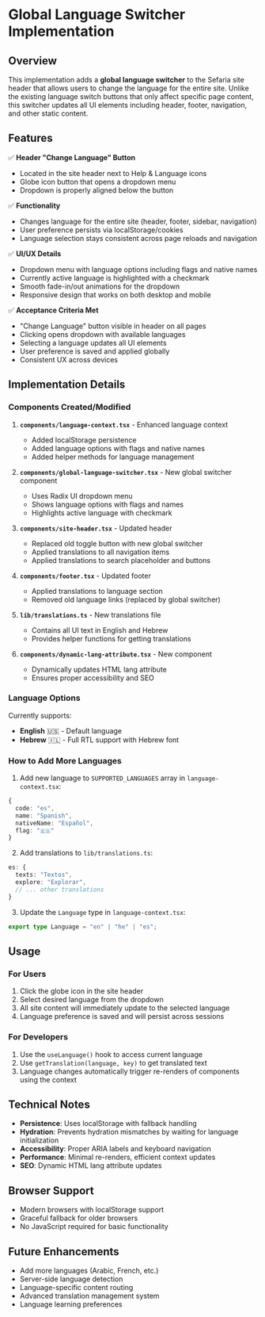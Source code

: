 # Global Language Switcher Implementation

## Overview

This implementation adds a **global language switcher** to the Sefaria site header that allows users to change the language for the entire site. Unlike the existing language switch buttons that only affect specific page content, this switcher updates all UI elements including header, footer, navigation, and other static content.

## Features

✅ **Header "Change Language" Button**
- Located in the site header next to Help & Language icons
- Globe icon button that opens a dropdown menu
- Dropdown is properly aligned below the button

✅ **Functionality**
- Changes language for the entire site (header, footer, sidebar, navigation)
- User preference persists via localStorage/cookies
- Language selection stays consistent across page reloads and navigation

✅ **UI/UX Details**
- Dropdown menu with language options including flags and native names
- Currently active language is highlighted with a checkmark
- Smooth fade-in/out animations for the dropdown
- Responsive design that works on both desktop and mobile

✅ **Acceptance Criteria Met**
- "Change Language" button visible in header on all pages
- Clicking opens dropdown with available languages
- Selecting a language updates all UI elements
- User preference is saved and applied globally
- Consistent UX across devices

## Implementation Details

### Components Created/Modified

1. **`components/language-context.tsx`** - Enhanced language context
   - Added localStorage persistence
   - Added language options with flags and native names
   - Added helper methods for language management

2. **`components/global-language-switcher.tsx`** - New global switcher component
   - Uses Radix UI dropdown menu
   - Shows language options with flags and names
   - Highlights active language with checkmark

3. **`components/site-header.tsx`** - Updated header
   - Replaced old toggle button with new global switcher
   - Applied translations to all navigation items
   - Applied translations to search placeholder and buttons

4. **`components/footer.tsx`** - Updated footer
   - Applied translations to language section
   - Removed old language links (replaced by global switcher)

5. **`lib/translations.ts`** - New translations file
   - Contains all UI text in English and Hebrew
   - Provides helper functions for getting translations

6. **`components/dynamic-lang-attribute.tsx`** - New component
   - Dynamically updates HTML lang attribute
   - Ensures proper accessibility and SEO

### Language Options

Currently supports:
- **English** 🇺🇸 - Default language
- **Hebrew** 🇮🇱 - Full RTL support with Hebrew font

### How to Add More Languages

1. Add new language to `SUPPORTED_LANGUAGES` array in `language-context.tsx`:
```typescript
{
  code: "es",
  name: "Spanish",
  nativeName: "Español",
  flag: "🇪🇸"
}
```

2. Add translations to `lib/translations.ts`:
```typescript
es: {
  texts: "Textos",
  explore: "Explorar",
  // ... other translations
}
```

3. Update the `Language` type in `language-context.tsx`:
```typescript
export type Language = "en" | "he" | "es";
```

## Usage

### For Users
1. Click the globe icon in the site header
2. Select desired language from the dropdown
3. All site content will immediately update to the selected language
4. Language preference is saved and will persist across sessions

### For Developers
1. Use the `useLanguage()` hook to access current language
2. Use `getTranslation(language, key)` to get translated text
3. Language changes automatically trigger re-renders of components using the context

## Technical Notes

- **Persistence**: Uses localStorage with fallback handling
- **Hydration**: Prevents hydration mismatches by waiting for language initialization
- **Accessibility**: Proper ARIA labels and keyboard navigation
- **Performance**: Minimal re-renders, efficient context updates
- **SEO**: Dynamic HTML lang attribute updates

## Browser Support

- Modern browsers with localStorage support
- Graceful fallback for older browsers
- No JavaScript required for basic functionality

## Future Enhancements

- Add more languages (Arabic, French, etc.)
- Server-side language detection
- Language-specific content routing
- Advanced translation management system
- Language learning preferences







